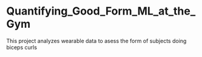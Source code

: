 # Quantifying_Good_Form_ML_at_the_Gym



This project analyzes wearable data to asess the form of subjects doing biceps curls
